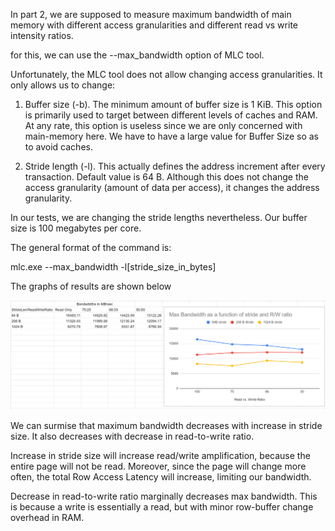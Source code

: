 In part 2, we are supposed to measure maximum bandwidth of main memory with different access granularities and different read vs write intensity ratios.

for this, we can use the --max_bandwidth option of MLC tool.

Unfortunately, the MLC tool does not allow changing access granularities. It only allows us to change:

1) Buffer size (-b). The minimum amount of buffer size is 1 KiB. This option is primarily used to target between different levels of caches and RAM. At any rate, this option is useless since we are only concerned with main-memory here. We have to have a large value for Buffer Size so as to avoid caches.

2) Stride length (-l). This actually defines the address increment after every transaction. Default value is 64 B. Although this does not change the access granularity (amount of data per access), it changes the address granularity.

In our tests, we are changing the stride lengths nevertheless. Our buffer size is 100 megabytes per core.

The general format of the command is:

mlc.exe --max_bandwidth -l[stride_size_in_bytes]

The graphs of results are shown below

![plot](./max_bandwidth_graphs.PNG)

We can surmise that maximum bandwidth decreases with increase in stride size. It also decreases with decrease in read-to-write ratio.

Increase in stride size will increase read/write amplification, because the entire page will not be read. Moreover, since the page will change more often, the total Row Access Latency will increase, limiting our bandwidth.

Decrease in read-to-write ratio marginally decreases max bandwidth. This is because a write is essentially a read, but with minor row-buffer change overhead in RAM.


